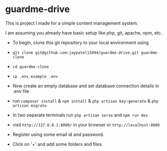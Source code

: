 # guardme-drive

This is project I made for a simple content management system. 

I am assuming you already have basic setup like php, git, apache, npm, etc.

- To begin, clone this git repository to your local environment using 
- `git clone git@github.com:jaypatel15994/guardme-drive.git guardme-clone`

- `cd guardme-clone`

- `cp .env.example .env`

- Now create an empty database and set database connection details in .env file

- run `composer install`
& `npm install`
& `php artisan key:generate`
& `php artisan migrate`

- In two separate terminals 
run `php artisan serve` and `npm run dev`

- visit `http://127.0.0.1:8000/` in your browser or `http://localhost:8000`

- Register using some email id and password.

- Click on '+' and add some folders and files.